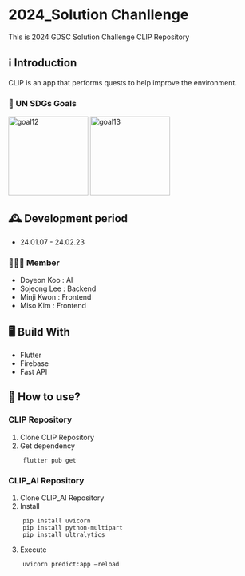 # 2024_Solution Chanllenge
This is 2024 GDSC Solution Challenge CLIP Repository

## ℹ Introduction
CLIP is an app that performs quests to help improve the environment.

### 🚩 UN SDGs Goals
<img width="160" height="158" alt="goal12" src="https://github.com/CLIP-CLImate-Protection/.github/assets/118418288/2bc13e2c-6ece-4bbf-b76b-02cc383d84b1">
<img width="160" height="158" alt="goal13" src="https://github.com/CLIP-CLImate-Protection/.github/assets/118418288/43d92c94-cc2d-40ec-9ec9-c21389544544">

## 🕰 Development period
* 24.01.07 - 24.02.23

### 🧑‍🤝‍🧑 Member
 - Doyeon Koo : AI
 - Sojeong Lee : Backend
 - Minji Kwon : Frontend
 - Miso Kim : Frontend

## 🖥 Build With
* Flutter
* Firebase
* Fast API

## 📍 How to use?

### CLIP Repository
1. Clone CLIP Repository
2. Get dependency
```
    flutter pub get
```

### CLIP_AI Repository
1. Clone CLIP_AI Repository
2. Install
   
```
    pip install uvicorn
    pip install python-multipart
    pip install ultralytics
```

3. Execute
```
    uvicorn predict:app —reload
```
